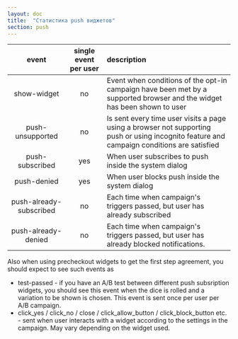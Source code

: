 ```yaml
---
layout: doc
title:  "Статистика push виджетов"
section: push
---
```


| event | single event per user | description |
|:-----:|:---------------------:|:------------|
| show-widget | no |  Event when conditions of the opt-in campaign have been met by a supported browser and the widget has been shown to user |
| push-unsupported |  no |  Is sent every time user visits a page using a browser not supporting push or using incognito feature and campaign conditions are satisfied |
| push-subscribed | yes | When user subscribes to push inside the system dialog |
| push-denied | yes | When user blocks push inside the system dialog |
| push-already-subscribed | no | Each time when campaign's triggers passed, but user has already subscribed |
| push-already-denied | no |  Each time when campaign's triggers passed, but user has already blocked notifications. |


Also when using precheckout widgets to get the first step agreement, you should expect to see such events as 

* test-passed - if you have an A/B test between different push subsription widgets, you should see this event when the dice is rolled and a variation to be shown is chosen. This event is sent once per user per A/B campaign.
* click_yes / click_no / close / click_allow_button / click_block_button  etc. - sent when user interacts with a widget according to the settings in the campaign. May vary depending on the widget used.

